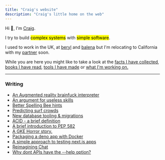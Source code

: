 ```yaml
---
title: "Craig's website"
description: "Craig's little home on the web"
---
```


Hi 👋, I'm [Craig](https://github.com/craigmulligan).

I try to build <mark>complex systems</mark> with <mark>simple software</mark>.

I used to work in the UK, at [beryl](https://beryl.cc) and [balena](https://balena.io) but I'm relocating to California with my [partner](https://tylergindraux.com/) soon.

While you are here you might like to take a look at the [facts I have collected](/til), [books I have read](/books), [tools I have made](/tools) or [what I'm working on.](/current)

---

### Writing

- [An Augmented reality brainfuck interpreter](posts/brainfuckar)
- [An argument for useless skills](posts/useless/)
- [Better Spelling Bee hints](posts/beehint/)
- [Predicting surf crowds](posts/crowdfactor/)
- [New database tooling & migrations](posts/migrations)
- [ACID - a brief definition](posts/acid)
- [A brief introduction to PEP 582](posts/pep-582)
- [A GKE Horror story.](posts/gke-horror-story)
- [Packaging a deno app with Docker](posts/deno-demo)
- [A simple approach to testing next.js apps](posts/testing)
- [Reimagining Chat](posts/chat)
- [Why dont APIs have the --help option?](posts/help)
